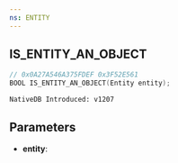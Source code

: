 ```yaml
---
ns: ENTITY
---
```

## IS_ENTITY_AN_OBJECT

```c
// 0x0A27A546A375FDEF 0x3F52E561
BOOL IS_ENTITY_AN_OBJECT(Entity entity);
```

```
NativeDB Introduced: v1207
```

## Parameters
* **entity**:
